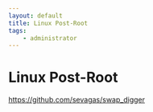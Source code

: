 ```yaml
---
layout: default
title: Linux Post-Root
tags:
    - administrator
---
```

# Linux Post-Root
<https://github.com/sevagas/swap_digger>